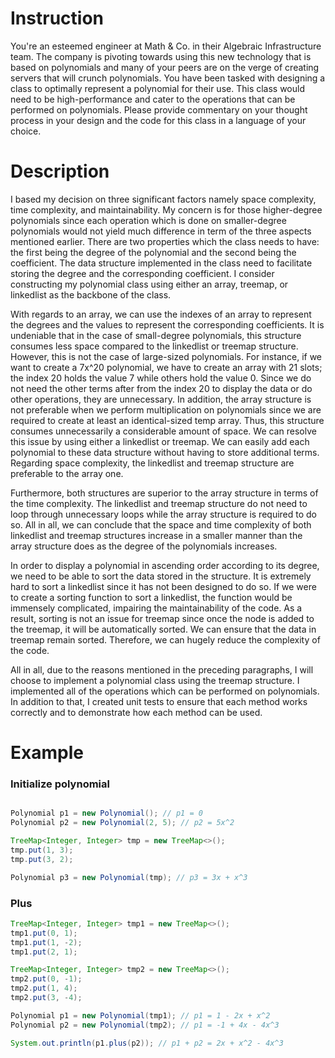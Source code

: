 # Instruction
You're an esteemed engineer at Math & Co. in their Algebraic Infrastructure team. The company is pivoting towards using this new technology that is based on polynomials and many of your peers are on the verge of creating servers that will crunch polynomials. You have been tasked with designing a class to optimally represent a polynomial for their use. This class would need to be high-performance and cater to the operations that can be performed on polynomials. Please provide commentary on your thought process in your design and the code for this class in a language of your choice.

# Description
I based my decision on three significant factors namely space complexity, time complexity, and maintainability. My concern is for those higher-degree polynomials since each operation which is done on smaller-degree polynomials would not yield much difference in term of the three aspects mentioned earlier. There are two properties which the class needs to have: the first being the degree of the polynomial and the second being the coefficient. The data structure implemented in the class need to facilitate storing the degree and the corresponding coefficient. I consider constructing my polynomial class using either an array, treemap, or linkedlist as the backbone of the class. 

With regards to an array, we can use the indexes of an array to represent the degrees and the values to represent the corresponding coefficients. It is undeniable that in the case of small-degree polynomials, this structure consumes less space compared to the linkedlist or treemap structure. However, this is not the case of large-sized polynomials. For instance, if we want to create a 7x^20 polynomial, we have to create an array with 21 slots; the index 20 holds the value 7 while others hold the value 0. Since we do not need the other terms after from the index 20 to display the data or do other operations, they are unnecessary. In addition, the array structure is not preferable when we perform multiplication on polynomials since we are required to create at least an identical-sized temp array. Thus, this structure consumes unnecessarily a considerable amount of space. We can resolve this issue by using either a linkedlist or treemap. We can easily add each polynomial to these data structure without having to store additional terms. Regarding space complexity, the linkedlist and treemap structure are preferable to the array one. 

Furthermore, both structures are superior to the array structure in terms of the time complexity. The linkedlist and treemap structure do not need to loop through unnecessary loops while the array structure is required to do so. All in all, we can conclude that the space and time complexity of both linkedlist and treemap structures increase in a smaller manner than the array structure does as the degree of the polynomials increases.

In order to display a polynomial in ascending order according to its degree, we need to be able to sort the data stored in the structure. It is extremely hard to sort a linkedlist since it has not been designed to do so. If we were to create a sorting function to sort a linkedlist, the function would be immensely complicated, impairing the maintainability of the code. As a result, sorting is not an issue for treemap since once the node is added to the treemap, it will be automatically sorted. We can ensure that the data in treemap remain sorted. Therefore, we can hugely reduce the complexity of the code.

All in all, due to the reasons mentioned in the preceding paragraphs, I will choose to implement a polynomial class using the treemap structure. I implemented all of the operations which can be performed on polynomials. In addition to that, I created unit tests to ensure that each method works correctly and  to demonstrate how each method can be used.

# Example

### Initialize polynomial
```java

Polynomial p1 = new Polynomial(); // p1 = 0
Polynomial p2 = new Polynomial(2, 5); // p2 = 5x^2

TreeMap<Integer, Integer> tmp = new TreeMap<>();
tmp.put(1, 3);
tmp.put(3, 2);

Polynomial p3 = new Polynomial(tmp); // p3 = 3x + x^3
```

### Plus
```java
TreeMap<Integer, Integer> tmp1 = new TreeMap<>();
tmp1.put(0, 1);
tmp1.put(1, -2);
tmp1.put(2, 1);

TreeMap<Integer, Integer> tmp2 = new TreeMap<>();
tmp2.put(0, -1);
tmp2.put(1, 4);
tmp2.put(3, -4);

Polynomial p1 = new Polynomial(tmp1); // p1 = 1 - 2x + x^2
Polynomial p2 = new Polynomial(tmp2); // p1 = -1 + 4x - 4x^3

System.out.println(p1.plus(p2)); // p1 + p2 = 2x + x^2 - 4x^3
```